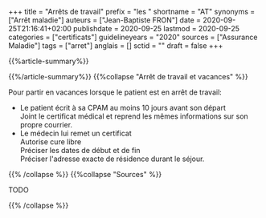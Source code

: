 +++
title = "Arrêts de travail"
prefix = "les "
shortname = "AT"
synonyms = ["Arrêt maladie"]
auteurs = ["Jean-Baptiste FRON"]
date = 2020-09-25T21:16:41+02:00
publishdate = 2020-09-25
lastmod = 2020-09-25
categories = ["certificats"]
guidelineyears = "2020"
sources = ["Assurance Maladie"]
tags = ["arret"]
anglais = []
sctid = ""
draft = false
+++

{{%article-summary%}}



{{%/article-summary%}}
{{%collapse "Arrêt de travail et vacances" %}}

Pour partir en vacances lorsque le patient est en arrêt de travail:

- Le patient écrit à sa CPAM au moins 10 jours avant son départ  
Joint le certificat médical et reprend les mêmes informations sur son propre courrier.
- Le médecin lui remet un certificat  
Autorise cure libre  
Préciser les dates de début et de fin  
Préciser l'adresse exacte de résidence durant le séjour.

{{% /collapse %}}
{{%collapse "Sources" %}}

TODO

{{% /collapse %}}
